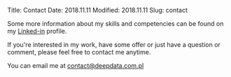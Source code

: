 Title: Contact
Date: 2018.11.11
Modified: 2018.11.11
Slug: contact

Some more information about my skills and competencies can be found on my [Linked-in](https://www.linkedin.com/in/pawel-wnuk-phd-418a9814) profile.

If you're interested in my work, have some offer or just have a question or comment, please feel free to contact me anytime.

You can email me at [contact@deepdata.com.pl](mailto:contact@deepdata.com.pl)
